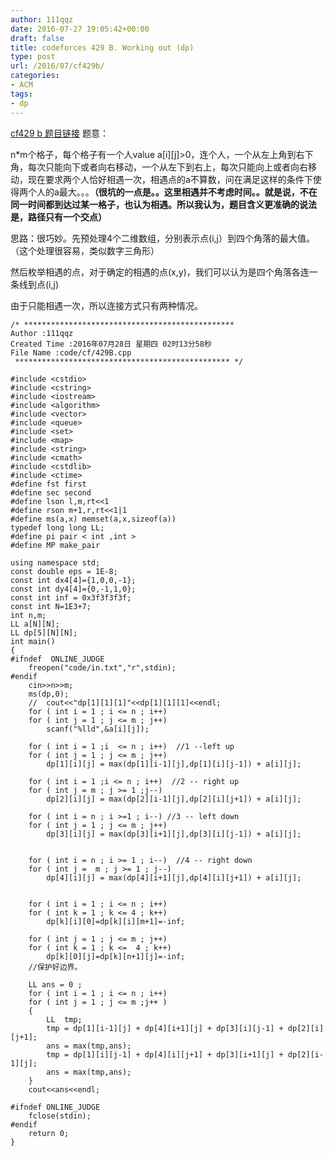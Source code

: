 ```yaml
---
author: 111qqz
date: 2016-07-27 19:05:42+00:00
draft: false
title: codeforces 429 B. Working out (dp)
type: post
url: /2016/07/cf429b/
categories:
- ACM
tags:
- dp
---
```


[cf429 b 题目链接](http://codeforces.com/problemset/problem/429/B)
题意：

n*m个格子，每个格子有一个人value a[i][j]>0，连个人，一个从左上角到右下角，每次只能向下或者向右移动，一个从左下到右上，每次只能向上或者向右移动，现在要求两个人恰好相遇一次，相遇点的a不算数，问在满足这样的条件下使得两个人的a最大。。。**（很坑的一点是。。这里相遇并不考虑时间。。就是说，不在同一时间都到达过某一格子，也认为相遇。所以我认为，题目含义更准确的说法是，路径只有一个交点）**

思路：很巧妙。先预处理4个二维数组，分别表示点(i,j）到四个角落的最大值。（这个处理很容易，类似数字三角形）

然后枚举相遇的点，对于确定的相遇的点(x,y)，我们可以认为是四个角落各连一条线到点(i,j)

由于只能相遇一次，所以连接方式只有两种情况。

 

    
    /* ***********************************************
    Author :111qqz
    Created Time :2016年07月28日 星期四 02时13分58秒
    File Name :code/cf/429B.cpp
     ************************************************ */
    
    #include <cstdio>
    #include <cstring>
    #include <iostream>
    #include <algorithm>
    #include <vector>
    #include <queue>
    #include <set>
    #include <map>
    #include <string>
    #include <cmath>
    #include <cstdlib>
    #include <ctime>
    #define fst first
    #define sec second
    #define lson l,m,rt<<1
    #define rson m+1,r,rt<<1|1
    #define ms(a,x) memset(a,x,sizeof(a))
    typedef long long LL;
    #define pi pair < int ,int >
    #define MP make_pair
    
    using namespace std;
    const double eps = 1E-8;
    const int dx4[4]={1,0,0,-1};
    const int dy4[4]={0,-1,1,0};
    const int inf = 0x3f3f3f3f;
    const int N=1E3+7;
    int n,m;
    LL a[N][N];
    LL dp[5][N][N];
    int main()
    {
    #ifndef  ONLINE_JUDGE 
        freopen("code/in.txt","r",stdin);
    #endif
        cin>>n>>m;
        ms(dp,0);
        //	cout<<"dp[1][1][1]"<<dp[1][1][1]<<endl;
        for ( int i = 1 ; i <= n ; i++)
    	for ( int j = 1 ; j <= m ; j++)
    	    scanf("%lld",&a[i][j]);
    
        for ( int i = 1 ;i  <= n ; i++)  //1 --left up
    	for ( int j = 1 ; j <= m ; j++)
    	    dp[1][i][j] = max(dp[1][i-1][j],dp[1][i][j-1]) + a[i][j];
    
        for ( int i = 1 ;i <= n ; i++)  //2 -- right up
    	for ( int j = m ; j >= 1 ;j--)
    	    dp[2][i][j] = max(dp[2][i-1][j],dp[2][i][j+1]) + a[i][j];
    
        for ( int i = n ; i >=1 ; i--) //3 -- left down
    	for ( int j = 1 ; j <= m ; j++)
    	    dp[3][i][j] = max(dp[3][i+1][j],dp[3][i][j-1]) + a[i][j];
    
    
        for ( int i = n ; i >= 1 ; i--)  //4 -- right down
    	for ( int j =  m ; j >= 1 ; j--)
    	    dp[4][i][j] = max(dp[4][i+1][j],dp[4][i][j+1]) + a[i][j];
    
    
        for ( int i = 1 ; i <= n ; i++) 
    	for ( int k = 1 ; k <= 4 ; k++)
    	    dp[k][i][0]=dp[k][i][m+1]=-inf;
    
        for ( int j = 1 ; j <= m ; j++)
    	for ( int k = 1 ; k <=  4 ; k++)
    	    dp[k][0][j]=dp[k][n+1][j]=-inf;
        //保护好边界。
    
    	LL ans = 0 ;
        for ( int i = 1 ; i <= n ; i++)
    	for ( int j = 1 ; j <= m ;j++ )
    	{
    	    LL  tmp;
    	    tmp = dp[1][i-1][j] + dp[4][i+1][j] + dp[3][i][j-1] + dp[2][i][j+1];
    	    ans = max(tmp,ans);
    	    tmp = dp[1][i][j-1] + dp[4][i][j+1] + dp[3][i+1][j] + dp[2][i-1][j];
    	    ans = max(tmp,ans);
    	}
        cout<<ans<<endl;
    
    #ifndef ONLINE_JUDGE  
        fclose(stdin);
    #endif
        return 0;
    }
    







